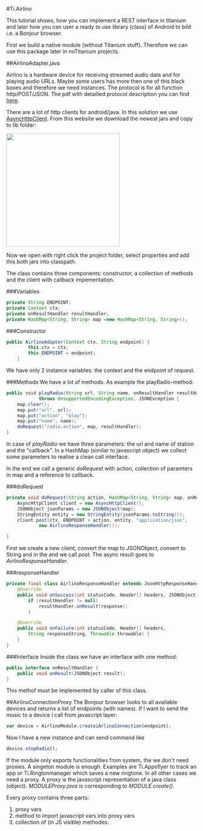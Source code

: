 #Ti.Airlino

This tutorial shows, how you can implement  a REST interface in titanium and later how you can user a ready to use library (class) of Android to bild i.e. a Bonjour browser.

First we build a native module (without Titanium stuff). Therefore we can use this package later in noTitanium projects.

##AirlinoAdapter.java

Airlino is a hardware device for receiving streamed audio data and for playing audio URLs. Maybe some users has more then one of this black boxes and therefore we need instances. The protocol is for all function http/POST/JSON. The pdf with detailled  protocol description you can find [here](https://github.com/AppWerft/Ti.Airlino/blob/master/SPEC_HBM10-v4.2.0.pdf).

There are a lot of http clients for android/java. In this solution we use  [ AsyncHttpClient](http://loopj.com/android-async-http/). From this website we download the newest jars and copy to lib folder:

<img src="http://i.imgur.com/KdVyecA.png" width=300 />

Now we open with right click the project folder, select *properties* and add this both jars into classpath.

The class contains three components: constructor, a collection of methods and the client with callback impementation.


###Variables
```java
private String ENDPOINT;
private Context ctx;
private onResultHandler resultHandler;
private	HashMap<String, String> map =new HashMap<String, String>();
```

###Constructor
```java
public AirlinoAdapter(Context ctx, String endpoint) {
		this.ctx = ctx;
		this.ENDPOINT = endpoint;
	}
```
We have only 2 instance variables: the context and the endpoint of request. 

###Methods
We have a lot of methods. As example the playRadio-method:
```java
public void playRadio(String url, String name, onResultHandler resultHandler)
			throws UnsupportedEncodingException, JSONException {
	map.clear();
	map.put("url", url);
	map.put("action", "play");
	map.put("name", name);
	doRequest("radio.action", map, resultHandler);
}
```
In case of *playRadio* we have three parameters: the url and name of station and the "callback". In a HashMap (similar to javascript object) we collect some parameters to realise a clean call interface.

In the end we call a generic *doRequest* with action, collection of paramters in map and a reference to callback. 

###doRequest
```java
private void doRequest(String action, HashMap<String, String> map, onResultHandler resultHandler) throws JSONException, UnsupportedEncodingException {
	AsyncHttpClient client = new AsyncHttpClient();
	JSONObject jsonParams = new JSONObject(map);
	StringEntity entity = new StringEntity(jsonParams.toString());
	client.post(ctx, ENDPOINT + action, entity, "application/json",
			new AirlinoResponseHandler());

}
```
First we create a new client, convert the map to JSONObject, convert to String and in the and we call *post*. The async result goes to *AirlinoResponseHandler*. 

###responseHandler
```java
private final class AirlinoResponseHandler extends JsonHttpResponseHandler {
	@Override
	public void onSuccess(int statusCode, Header[] headers, JSONObject response) {
		if (resultHandler != null)
			resultHandler.onResult(response);
		}

	@Override
	public void onFailure(int statusCode, Header[] headers,
		String responseString, Throwable throwable) {
	}
}
```

###Interface
Inside the class we have an interface with one method:
```java
public interface onResultHandler {
	public void onResult(JSONObject result);
}
```
This methof must be implemented by caller of this class.

##AirlinoConnectionProxy
The Bonjour browser looks to all available devices and returns a list of endpoints (with names).  If I want to send the music to a device I call from javascript layer:

```javascript
var device = AirlinoModule.createiArlinoConnection(endpoint);
```
Now I have a new instance and can send command like
```javascript
device.stopRadio();
```

If the module only exports functionalities from system, the we don't need proxies. A singeton module is enough. Examples are Ti.Appsflyer to track an app or Ti.Ringtonmanager which saves a new ringtone. In all other cases we need a proxy. A proxy is the javascript representation of a java class (object).   *MODULEProxy.java* is corresponding to *MODULE.create()*.

Every proxy contains three parts:

1. proxy vars
2. method to import javascript vars into proxy vars
3. collection of (in JS visible) methodes.

